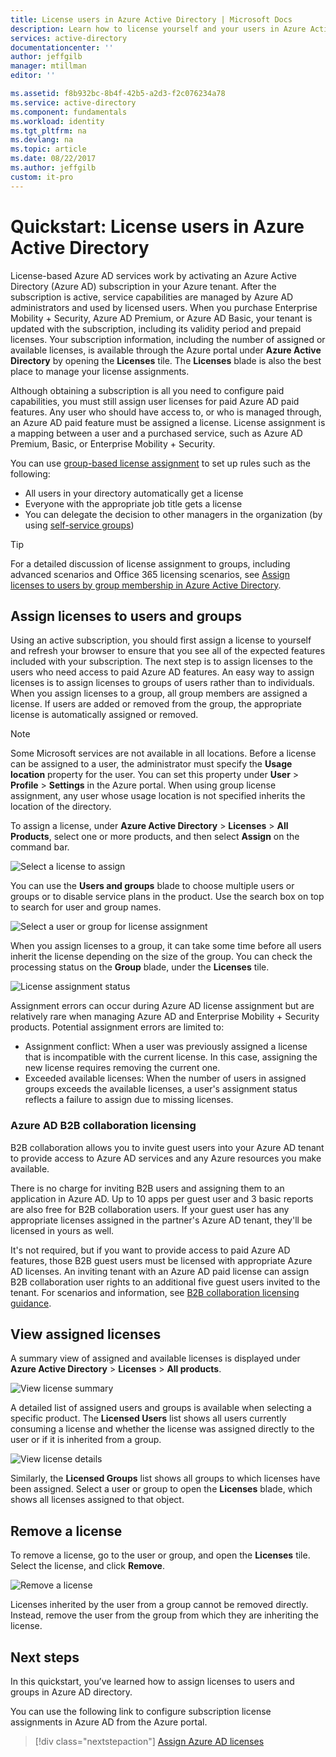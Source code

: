 ```yaml
---
title: License users in Azure Active Directory | Microsoft Docs
description: Learn how to license yourself and your users in Azure Active Directory.
services: active-directory
documentationcenter: ''
author: jeffgilb
manager: mtillman
editor: ''

ms.assetid: f8b932bc-8b4f-42b5-a2d3-f2c076234a78
ms.service: active-directory
ms.component: fundamentals
ms.workload: identity
ms.tgt_pltfrm: na
ms.devlang: na
ms.topic: article
ms.date: 08/22/2017
ms.author: jeffgilb
custom: it-pro
---
```

# Quickstart: License users in Azure Active Directory
License-based Azure AD services work by activating an Azure Active Directory (Azure AD) subscription in your Azure tenant. After the subscription is active, service capabilities are managed by Azure AD administrators and used by licensed users. When you purchase Enterprise Mobility + Security, Azure AD Premium, or Azure AD Basic, your tenant is updated with the subscription, including its validity period and prepaid licenses. Your subscription information, including the number of assigned or available licenses, is available through the Azure portal under **Azure Active Directory** by opening the **Licenses** tile. The **Licenses** blade is also the best place to manage your license assignments.

Although obtaining a subscription is all you need to configure paid capabilities, you must still assign user licenses for paid Azure AD paid features. Any user who should have access to, or who is managed through, an Azure AD paid feature must be assigned a license. License assignment is a mapping between a user and a purchased service, such as Azure AD Premium, Basic, or Enterprise Mobility + Security.

You can use [group-based license assignment](active-directory-licensing-whatis-azure-portal.md) to set up rules such as the following:
* All users in your directory automatically get a license
* Everyone with the appropriate job title gets a license
* You can delegate the decision to other managers in the organization (by using [self-service groups](active-directory-accessmanagement-self-service-group-management.md))

> [!TIP]
> For a detailed discussion of license assignment to groups, including advanced scenarios and Office 365 licensing scenarios, see [Assign licenses to users by group membership in Azure Active Directory](active-directory-licensing-group-assignment-azure-portal.md).

## Assign licenses to users and groups
Using an active subscription, you should first assign a license to yourself and refresh your browser to ensure that you see all of the expected features included with your subscription. The next step is to assign licenses to the users who need access to paid Azure AD features. An easy way to assign licenses is to assign licenses to groups of users rather than to individuals. When you assign licenses to a group, all group members are assigned a license. If users are added or removed from the group, the appropriate license is automatically assigned or removed. 

> [!NOTE]
> Some Microsoft services are not available in all locations. Before a license can be assigned to a user, the administrator must specify the **Usage location** property for the user. You can set this property under **User** &gt; **Profile** &gt; **Settings** in the Azure portal. When using group license assignment, any user whose usage location is not specified inherits the location of the directory.

To assign a license, under **Azure Active Directory** &gt; **Licenses** &gt; **All Products**, select one or more products, and then select **Assign** on the command bar.

![Select a license to assign](media/license-users-groups/select-license-to-assign.png)

You can use the **Users and groups** blade to choose multiple users or groups or to disable service plans in the product. Use the search box on top to search for user and group names.

![Select a user or group for license assignment](media/license-users-groups/select-user-for-license-assignment.png)

When you assign licenses to a group, it can take some time before all users inherit the license depending on the size of the group. You can check the processing status on the **Group** blade, under the **Licenses** tile.

![License assignment status](media/license-users-groups/license-assignment-status.png)

Assignment errors can occur during Azure AD license assignment but are relatively rare when managing Azure AD and Enterprise Mobility + Security products. Potential assignment errors are limited to:
- Assignment conflict: When a user was previously assigned a license that is incompatible with the current license. In this case, assigning the new license requires removing the current one.
- Exceeded available licenses: When the number of users in assigned groups exceeds the available licenses, a user's assignment status reflects a failure to assign due to missing licenses.

### Azure AD B2B collaboration licensing

B2B collaboration allows you to invite guest users into your Azure AD tenant to provide access to Azure AD services and any Azure resources you make available.  

There is no charge for inviting B2B users and assigning them to an application in Azure AD. Up to 10 apps per guest user and 3 basic reports are also free for B2B collaboration users. If your guest user has any appropriate licenses assigned in the partner's Azure AD tenant, they'll be licensed in yours as well.

It's not required, but if you want to provide access to paid Azure AD features, those B2B guest users must be licensed with appropriate Azure AD licenses. An inviting tenant with an Azure AD paid license can assign B2B collaboration user rights to an additional five guest users invited to the tenant. For scenarios and information, see [B2B collaboration licensing guidance](active-directory-b2b-licensing.md).

## View assigned licenses

A summary view of assigned and available licenses is displayed under **Azure Active Directory** &gt; **Licenses** &gt; **All products**.

![View license summary](media/license-users-groups/view-license-summary.png)

A detailed list of assigned users and groups is available when selecting a specific product. The **Licensed Users** list shows all users currently consuming a license and whether the license was assigned directly to the user or if it is inherited from a group.

![View license details](media/license-users-groups/view-license-detail.png)

Similarly, the **Licensed Groups** list shows all groups to which licenses have been assigned. Select a user or group to open the **Licenses** blade, which shows all licenses assigned to that object.

## Remove a license

To remove a license, go to the user or group, and open the **Licenses** tile. Select the license, and click **Remove**.

![Remove a license](media/license-users-groups/remove-license.png)

Licenses inherited by the user from a group cannot be removed directly. Instead, remove the user from the group from which they are inheriting the license.


## Next steps
In this quickstart, you’ve learned how to assign licenses to users and groups in Azure AD directory. 

You can use the following link to configure subscription license assignments in Azure AD from the Azure portal.

> [!div class="nextstepaction"]
> [Assign Azure AD licenses](https://aad.portal.azure.com/#blade/Microsoft_AAD_IAM/LicensesMenuBlade/Overview) 